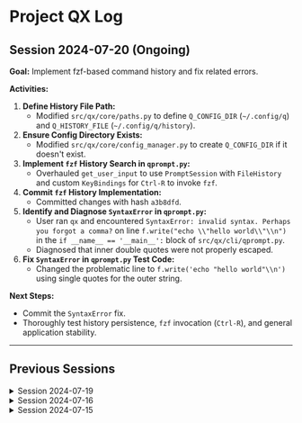 # Project QX Log

## Session 2024-07-20 (Ongoing)
**Goal:** Implement fzf-based command history and fix related errors.

**Activities:**

1.  **Define History File Path:**
    *   Modified `src/qx/core/paths.py` to define `Q_CONFIG_DIR` (`~/.config/q`) and `Q_HISTORY_FILE` (`~/.config/q/history`).
2.  **Ensure Config Directory Exists:**
    *   Modified `src/qx/core/config_manager.py` to create `Q_CONFIG_DIR` if it doesn't exist.
3.  **Implement `fzf` History Search in `qprompt.py`:**
    *   Overhauled `get_user_input` to use `PromptSession` with `FileHistory` and custom `KeyBindings` for `Ctrl-R` to invoke `fzf`.
4.  **Commit `fzf` History Implementation:**
    *   Committed changes with hash `a3b8dfd`.
5.  **Identify and Diagnose `SyntaxError` in `qprompt.py`:**
    *   User ran `qx` and encountered `SyntaxError: invalid syntax. Perhaps you forgot a comma?` on line `f.write("echo \\"hello world\\"\\n")` in the `if __name__ == '__main__':` block of `src/qx/cli/qprompt.py`.
    *   Diagnosed that inner double quotes were not properly escaped.
6.  **Fix `SyntaxError` in `qprompt.py` Test Code:**
    *   Changed the problematic line to `f.write('echo "hello world"\\n')` using single quotes for the outer string.

**Next Steps:**

*   Commit the `SyntaxError` fix.
*   Thoroughly test history persistence, `fzf` invocation (`Ctrl-R`), and general application stability.

---
## Previous Sessions

<details>
<summary>Session 2024-07-19</summary>
**Goal:** Implement selectable Rich CLI themes and fix related style errors.

**Activities:**

1.  **Add `DEFAULT_CLI_THEME` Constant.**
2.  **Implement Theme Loading in `main.py`.**
3.  **Adapt `llm.py` for Themed Console.**
4.  **Adapt `qprompt.py` for Themed Console.**
5.  **Adapt `approvals.py` for Themed Console.**
6.  **Commit Initial Theming Implementation (hash `f53ac68`).**
7.  **Identify and Diagnose `MissingStyle` Error for `prompt.border`.**
8.  **Add Missing Prompt Styles to Themes in `constants.py`.**
9.  **Commit Missing Styles Fix (hash `3c82128`).**
10. **Identify and Fix Literal Style Tags in Approval Prompt.**
11. **Refactor Approval Prompt Construction in `approvals.py`.**
12. **Commit Approval Prompt Fix (hash `59291a6`).**

**Next Steps:**
*   Implement fzf history.
</details>

<details>
<summary>Session 2024-07-16</summary>
**Goal:** Add Rich CLI themes to constants.

**Activities:**

1.  **Read Rich Documentation.**
2.  **Discuss Rich Theming.**
3.  **Add CLI Themes to Constants:** Correctly wrote `CLI_THEMES` with keys "dark" and "light".
4.  **Commit Theme Constants:** Hash `aed1e3b`.

**Next Steps:**
*   Implement selectable Rich CLI themes.
</details>

<details>
<summary>Session 2024-07-15</summary>

**Goal:** Initialize project and set up core files.

**Activities:**

1.  **Initial Project Setup.**
2.  **Review Project Directives.**
3.  **Read Project Log.**
4.  **Create `src/qx/core/constants.py`:** Added initial constants.
5.  **Commit initial constants.**

**Next Steps:**
*   Implement further core functionalities.
</details>